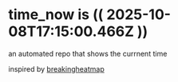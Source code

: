 # time_now is (( 2025-10-08T17:15:00.466Z ))

an automated repo that shows the currnent time

inspired by [breakingheatmap](https://github.com/breakingheatmap/breakingheatmap)